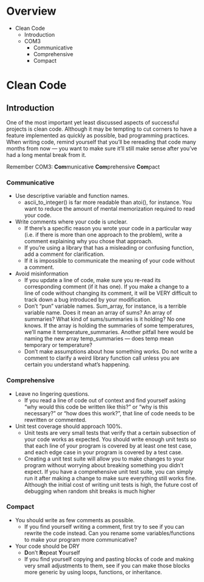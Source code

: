 # Overview
* Clean Code
  * Introduction
  * COM3
    * Communicative
    * Comprehensive
    * Compact

# Clean Code
## Introduction
One of the most important yet least discussed aspects of successful projects is clean code. Although it may be tempting to cut corners to have a feature implemented as quickly as possible, bad programming practices. When writing code, remind yourself that you’ll be rereading that code many months from now — you want to make sure it’ll still make sense after you’ve had a long mental break from it.

Remember COM3:
**Com**municative
**Com**prehensive
**Com**pact

### Communicative
* Use descriptive variable and function names. 
    * ascii_to_integer() is far more readable than atoi(), for instance. You want to reduce the amount of mental memorization required to read your code.
* Write comments where your code is unclear. 
    * If there’s a specific reason you wrote your code in a particular way (i.e. if there is more than one approach to the problem), write a comment explaining why you chose that approach.
    * If you’re using a library that has a misleading or confusing function, add a comment for clarification.
    * If it is impossible to communicate the meaning of your code without a comment.
* Avoid misinformation
    * If you update a line of code, make sure you re-read its corresponding comment (if it has one). If you make a change to a line of code without changing its comment, it will be VERY difficult to track down a bug introduced by your modification.
    * Don’t “pun” variable names. Sum_array, for instance, is a terrible variable name. Does it mean an array of sums? An array of summaries? What kind of sums/summaries is it holding? No one knows. If the array is holding the summaries of some temperatures, we’ll name it temperature_summaries. Another pitfall here would be naming the new array temp_summaries — does temp mean temporary or temperature? 
    * Don’t make assumptions about how something works. Do not write a comment to clarify a weird library function call unless you are certain you understand what’s happening.

### Comprehensive
* Leave no lingering questions.
    * If you read a line of code out of context and find yourself asking “why would this code be written like this?” or “why is this necessary?” or “how does this work?”, that line of code needs to be rewritten or commented.
* Unit test coverage should approach 100%.
    * Unit tests are very small tests that verify that a certain subsection of your code works as expected. You should write enough unit tests so that each line of your program is covered by at least one test case, and each edge case in your program is covered by a test case.
    * Creating a unit test suite will allow you to make changes to your program without worrying about breaking something you didn’t expect. If you have a comprehensive unit test suite, you can simply run it after making a change to make sure everything still works fine. Although the initial cost of writing unit tests is high, the future cost of debugging when random shit breaks is much higher

### Compact
* You should write as few comments as possible.
    * If you find yourself writing a comment, first try to see if you can rewrite the code instead. Can you rename some variables/functions to make your program more communicative?
* Your code should be DRY
    * **D**on’t **R**epeat **Y**ourself
    * If you find yourself copying and pasting blocks of code and making very small adjustments to them, see if you can make those blocks more generic by using loops, functions, or inheritance.

